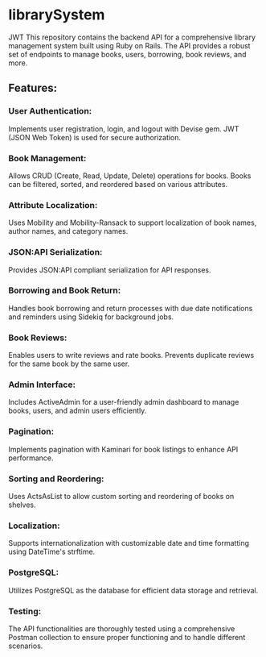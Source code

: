 # librarySystem
JWT
This repository contains the backend API for a comprehensive library management system built using Ruby on Rails. The API provides a robust set of endpoints to manage books, users, borrowing, book reviews, and more.
## Features:

### User Authentication: 
Implements user registration, login, and logout with Devise gem. JWT (JSON Web Token) is used for secure authorization.
### Book Management: 
Allows CRUD (Create, Read, Update, Delete) operations for books. Books can be filtered, sorted, and reordered based on various attributes.
### Attribute Localization:
Uses Mobility and Mobility-Ransack to support localization of book names, author names, and category names.
### JSON:API Serialization: 
Provides JSON:API compliant serialization for API responses.
### Borrowing and Book Return: 
Handles book borrowing and return processes with due date notifications and reminders using Sidekiq for background jobs.
### Book Reviews:
Enables users to write reviews and rate books. Prevents duplicate reviews for the same book by the same user.
### Admin Interface:
Includes ActiveAdmin for a user-friendly admin dashboard to manage books, users, and admin users efficiently.
### Pagination: 
Implements pagination with Kaminari for book listings to enhance API performance.
### Sorting and Reordering: 
Uses ActsAsList to allow custom sorting and reordering of books on shelves.
### Localization: 
Supports internationalization with customizable date and time formatting using DateTime's strftime.
### PostgreSQL:
 Utilizes PostgreSQL as the database for efficient data storage and retrieval.
### Testing:
The API functionalities are thoroughly tested using a comprehensive Postman collection to ensure proper functioning and to handle different scenarios.
